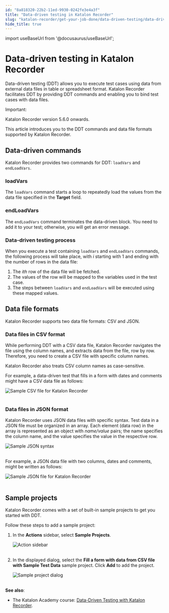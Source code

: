 ```yaml
---
id: "8a818320-22b2-11ed-9930-0242fe3e4a3f"
title: "Data-driven testing in Katalon Recorder"
slug: "katalon-recorder/get-your-job-done/data-driven-testing/data-driven-testing-in-katalon-recorder"
hide_title: true
---
```

import useBaseUrl from '@docusaurus/useBaseUrl';


# <a id="id" class="anchor_top_offset"/><a id="ariaid-title1" class="anchor_top_offset"/>Data-driven testing in Katalon Recorder

<p xmlns="http://www.w3.org/1999/xhtml" className="p">Data-driven testing (DDT) allows you to execute test cases using   data from external data files in table or spreadsheet format.   Katalon Recorder facilitates DDT by providing DDT commands and   enabling you to bind test cases with data files.</p> 
<div xmlns="http://www.w3.org/1999/xhtml" className="note important note_important"><span className="note__title">Important:</span> 
  <p className="p">Katalon Recorder version 5.6.0 onwards.</p>
</div>
<p xmlns="http://www.w3.org/1999/xhtml" className="p">This article introduces you to the DDT commands and data file   formats supported by Katalon Recorder.</p> 
    

## <a id="id_1" class="anchor_top_offset"/>Data-driven commands

    
      
<p xmlns="http://www.w3.org/1999/xhtml" className="p">Katalon Recorder provides two commands for DDT:   <code className="ph codeph">loadVars</code> and <code className="ph codeph">endLoadVars</code>.</p> 
    
              
      

### <a id="id_2" class="anchor_top_offset"/>loadVars

      
        
<p xmlns="http://www.w3.org/1999/xhtml" className="p">The <code className="ph codeph">loadVars</code> command starts a loop to repeatedly   load the values from the data file specified in the   <strong className="ph b">Target</strong> field.</p> 
      
    
      

### <a id="id_3" class="anchor_top_offset"/>endLoadVars

      
        
<p xmlns="http://www.w3.org/1999/xhtml" className="p">The <code className="ph codeph">endLoadVars</code> command terminates the data-driven   block. You need to add it to your test; otherwise, you will get an   error message.</p> 
      
    
      

### <a id="id_4" class="anchor_top_offset"/>Data-driven testing process

      
        
<p xmlns="http://www.w3.org/1999/xhtml" className="p">When you execute a test containing <code className="ph codeph">loadVars</code> and   <code className="ph codeph">endLoadVars</code> commands, the following process will take   place, with <em className="ph i">i</em> starting with 1 and ending with the number   of rows in the data file:</p> 
        
<ol xmlns="http://www.w3.org/1999/xhtml" className="ol">   <li className="li">The <em className="ph i">ith</em> row of the data file will be fetched.</li>   <li className="li">The values of the row will be mapped to the variables used in     the test case.</li>   <li className="li">The steps between <code className="ph codeph">loadVars</code> and     <code className="ph codeph">endLoadVars</code> will be executed using these mapped     values.</li> </ol> 
      
    
    

## <a id="id_5" class="anchor_top_offset"/>Data file formats

    
      
<p xmlns="http://www.w3.org/1999/xhtml" className="p">Katalon Recorder supports two data file formats: CSV and   JSON.</p> 
    
          
      

### <a id="id_6" class="anchor_top_offset"/>Data files in CSV format

      
        
<p xmlns="http://www.w3.org/1999/xhtml" className="p">While performing DDT with a CSV data file, Katalon Recorder   navigates the file using the column names, and extracts data from   the file, row by row. Therefore, you need to create a CSV file with   specific column names.</p> 
        
<p xmlns="http://www.w3.org/1999/xhtml" className="p">Katalon Recorder also treats CSV column names as   case-sensitive.</p> 
        
<p xmlns="http://www.w3.org/1999/xhtml" className="p">For example, a data-driven test that fills in a form with dates   and comments might have a CSV data file as follows:</p> 
        
<p xmlns="http://www.w3.org/1999/xhtml" className="p">   <img className="image" src={useBaseUrl("https://github.com/katalon-studio/docs-images/raw/master/katalon-recorder/docs/ddt-guide/KR-Sample-CSV-file.png")} alt="Sample CSV file for Katalon Recorder" /><br /><br /> </p> 
      
    
      

### <a id="id_7" class="anchor_top_offset"/>Data files in JSON format

      
        
<p xmlns="http://www.w3.org/1999/xhtml" className="p">Katalon Recorder uses JSON data files with specific syntax. Test   data in a JSON file must be organized in an array. Each element   (data row) in the array is represented as an object with   <em className="ph i">name/value</em> pairs; the name specifies the column name, and   the value specifies the value in the respective row.</p> 
        
<p xmlns="http://www.w3.org/1999/xhtml" className="p">   <img className="image" src={useBaseUrl("https://github.com/katalon-studio/docs-images/raw/master/katalon-recorder/docs/ddt-guide/KR-DDT-Sample-JSON-syntax.png")} alt="Sample JSON syntax" /><br /><br /> </p> 
        
<p xmlns="http://www.w3.org/1999/xhtml" className="p">For example, a JSON data file with two columns, dates and   comments, might be written as follows:</p> 
        
<p xmlns="http://www.w3.org/1999/xhtml" className="p">   <img className="image" src={useBaseUrl("https://github.com/katalon-studio/docs-images/raw/master/katalon-recorder/docs/ddt-guide/KR-Sample-JSON-file.png")} alt="Sample JSON file for Katalon Recorder" /><br /><br /> </p> 
      
    

## <a id="id_8" class="anchor_top_offset"/>Sample projects

<p xmlns="http://www.w3.org/1999/xhtml" className="p">Katalon Recorder comes with a set of built-in sample projects to   get you started with DDT.</p> 
<p xmlns="http://www.w3.org/1999/xhtml" className="p">Follow these steps to add a sample project:</p> 
<ol xmlns="http://www.w3.org/1999/xhtml" className="ol"><li className="li">     <p className="p">In the <strong className="ph b">Actions</strong> sidebar, select <strong className="ph b">Sample         Projects</strong>.</p>     <p className="p">       <img className="image" src={useBaseUrl("https://github.com/katalon-studio/docs-images/raw/master/katalon-recorder/docs/ddt-guide/KR-Action-sidebar-Sample-Projects.png")} alt="Action sidebar" /><br /><br />     </p>   </li><li className="li">     <p className="p">In the displayed dialog, select the <strong className="ph b">Fill a form with         data from CSV file with Sample Test Data</strong> sample project.       Click <strong className="ph b">Add</strong> to add the project.</p>     <p className="p">       <img className="image" src={useBaseUrl("https://github.com/katalon-studio/docs-images/raw/master/katalon-recorder/docs/ddt-guide/KR-Sample-Project-dialog.png")} alt="Sample project dialog" /><br /><br />     </p>   </li></ol> 
<div xmlns="http://www.w3.org/1999/xhtml" className="p">
  <strong className="ph b">See also</strong>: <ul className="ul"><li className="li"><p className="p">The Katalon Academy course: <a className="xref j-external-link" href="https://academy.katalon.com/courses/katalon-recorder-data-driven-testing/" target="_blank">Data-Driven
          Testing with Katalon Recorder</a>.</p></li></ul></div>

